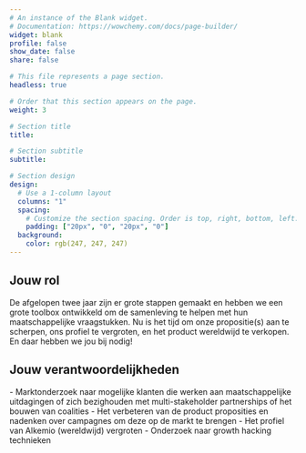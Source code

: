 ```yaml
---
# An instance of the Blank widget.
# Documentation: https://wowchemy.com/docs/page-builder/
widget: blank
profile: false
show_date: false
share: false

# This file represents a page section.
headless: true

# Order that this section appears on the page.
weight: 3

# Section title
title: 

# Section subtitle
subtitle: 

# Section design
design:
  # Use a 1-column layout
  columns: "1"
  spacing:
    # Customize the section spacing. Order is top, right, bottom, left.
    padding: ["20px", "0", "20px", "0"]
  background:
    color: rgb(247, 247, 247)
---
```

<h2 class="text-center"> Jouw rol </h2>
De afgelopen twee jaar zijn er grote stappen gemaakt en hebben we een grote toolbox ontwikkeld om de samenleving te helpen met hun maatschappelijke vraagstukken. Nu is het tijd om onze propositie(s) aan te scherpen, ons profiel te vergroten, en het product wereldwijd te verkopen. En daar hebben we jou bij nodig!

<h2 class="text-center"> Jouw verantwoordelijkheden </h2>
- Marktonderzoek naar mogelijke klanten die werken aan maatschappelijke uitdagingen of zich bezighouden met multi-stakeholder partnerships of het bouwen van coalities
- Het verbeteren van de product proposities en nadenken over campagnes om deze op de markt te brengen
- Het profiel van Alkemio (wereldwijd) vergroten
- Onderzoek naar growth hacking technieken